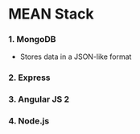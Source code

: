 # MEAN Stack

 ### 1. MongoDB
  * Stores data in a JSON-like format
  
 ### 2. Express
 
 ### 3. Angular JS 2
 
 ### 4. Node.js
 



